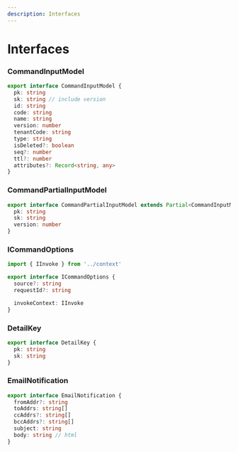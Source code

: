 ```yaml
---
description: Interfaces
---
```


# Interfaces

### CommandInputModel

```ts
export interface CommandInputModel {
  pk: string
  sk: string // include version
  id: string
  code: string
  name: string
  version: number
  tenantCode: string
  type: string
  isDeleted?: boolean
  seq?: number
  ttl?: number
  attributes?: Record<string, any>
}
```

### CommandPartialInputModel

```ts
export interface CommandPartialInputModel extends Partial<CommandInputModel> {
  pk: string
  sk: string
  version: number
}
```

### ICommandOptions

```ts
import { IInvoke } from '../context'

export interface ICommandOptions {
  source?: string
  requestId?: string

  invokeContext: IInvoke
}
```

### DetailKey

```ts
export interface DetailKey {
  pk: string
  sk: string
}
```

### EmailNotification

```ts
export interface EmailNotification {
  fromAddr?: string
  toAddrs: string[]
  ccAddrs?: string[]
  bccAddrs?: string[]
  subject: string
  body: string // html
}
```